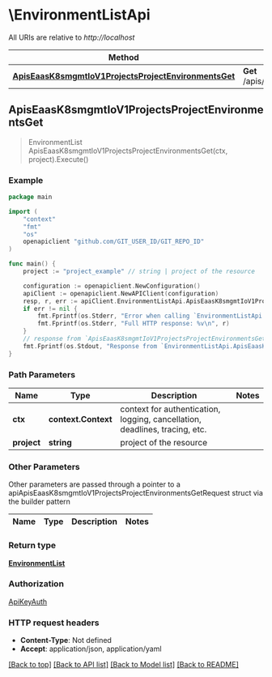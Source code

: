 # \EnvironmentListApi

All URIs are relative to *http://localhost*

Method | HTTP request | Description
------------- | ------------- | -------------
[**ApisEaasK8smgmtIoV1ProjectsProjectEnvironmentsGet**](EnvironmentListApi.md#ApisEaasK8smgmtIoV1ProjectsProjectEnvironmentsGet) | **Get** /apis/eaas.k8smgmt.io/v1/projects/{project}/environments | 



## ApisEaasK8smgmtIoV1ProjectsProjectEnvironmentsGet

> EnvironmentList ApisEaasK8smgmtIoV1ProjectsProjectEnvironmentsGet(ctx, project).Execute()





### Example

```go
package main

import (
    "context"
    "fmt"
    "os"
    openapiclient "github.com/GIT_USER_ID/GIT_REPO_ID"
)

func main() {
    project := "project_example" // string | project of the resource

    configuration := openapiclient.NewConfiguration()
    apiClient := openapiclient.NewAPIClient(configuration)
    resp, r, err := apiClient.EnvironmentListApi.ApisEaasK8smgmtIoV1ProjectsProjectEnvironmentsGet(context.Background(), project).Execute()
    if err != nil {
        fmt.Fprintf(os.Stderr, "Error when calling `EnvironmentListApi.ApisEaasK8smgmtIoV1ProjectsProjectEnvironmentsGet``: %v\n", err)
        fmt.Fprintf(os.Stderr, "Full HTTP response: %v\n", r)
    }
    // response from `ApisEaasK8smgmtIoV1ProjectsProjectEnvironmentsGet`: EnvironmentList
    fmt.Fprintf(os.Stdout, "Response from `EnvironmentListApi.ApisEaasK8smgmtIoV1ProjectsProjectEnvironmentsGet`: %v\n", resp)
}
```

### Path Parameters


Name | Type | Description  | Notes
------------- | ------------- | ------------- | -------------
**ctx** | **context.Context** | context for authentication, logging, cancellation, deadlines, tracing, etc.
**project** | **string** | project of the resource | 

### Other Parameters

Other parameters are passed through a pointer to a apiApisEaasK8smgmtIoV1ProjectsProjectEnvironmentsGetRequest struct via the builder pattern


Name | Type | Description  | Notes
------------- | ------------- | ------------- | -------------


### Return type

[**EnvironmentList**](EnvironmentList.md)

### Authorization

[ApiKeyAuth](../README.md#ApiKeyAuth)

### HTTP request headers

- **Content-Type**: Not defined
- **Accept**: application/json, application/yaml

[[Back to top]](#) [[Back to API list]](../README.md#documentation-for-api-endpoints)
[[Back to Model list]](../README.md#documentation-for-models)
[[Back to README]](../README.md)

